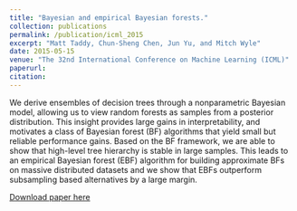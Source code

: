 ```yaml
---
title: "Bayesian and empirical Bayesian forests."
collection: publications
permalink: /publication/icml_2015
excerpt: "Matt Taddy, Chun-Sheng Chen, Jun Yu, and Mitch Wyle"
date: 2015-05-15
venue: "The 32nd International Conference on Machine Learning (ICML)"
paperurl:
citation:
---
```

We derive ensembles of decision trees through a nonparametric Bayesian model, allowing us to view random forests as samples from a posterior distribution. This insight provides large gains in interpretability, and motivates a class of Bayesian forest (BF) algorithms that yield small but reliable performance gains. Based on the BF framework, we are able to show that high-level tree hierarchy is stable in large samples. This leads to an empirical Bayesian forest (EBF) algorithm for building approximate BFs on massive distributed datasets and we show that EBFs outperform subsampling based alternatives by a large margin.

[Download paper here](https://arxiv.org/pdf/1502.02312.pdf)